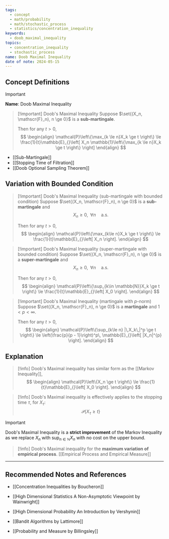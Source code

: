 ```yaml
---
tags:
  - concept
  - math/probability
  - math/stochastic_process
  - statistics/concentration_inequality
keywords:
  - doob_maximal_inequality
topics:
  - concentration_inequality
  - stochastic_process
name: Doob Maximal Inequality
date of note: 2024-05-15
---
```


## Concept Definitions

>[!important]
>**Name**: Doob Maximal Inequality

>[!important] Doob's Maximal Inequality
>Suppose $\set{(X_n, \mathscr{F}_n), n \ge 0}$ is a **sub-martingale**. 
>
>Then for any $t >0$, 
>$$
> \begin{align}
> \mathcal{P}\left\{\max_{k \le n}X_k \ge t  \right\} \le \frac{1}{t}\mathbb{E}_{}\left[ X_n \mathbb{1}\left\{\max_{k \le n}X_k \ge t \right\} \right] 
> \end{align}
>$$ 

- [[Sub-Martingale]]
- [[Stopping Time of Filtration]]
- [[Doob Optional Sampling Theorem]]

## Variation with Bounded Condition

>[!important] Doob's Maximal Inequality (sub-martingale with bounded condition)
>Suppose $\set{(X_n, \mathscr{F}_n), n \ge 0}$ is a **sub-martingale** and 
>$$
>X_{n} \ge 0, \;\; \forall n \quad \text{a.s.}
>$$
>
>Then for any $t >0$,
>$$
> \begin{align}
> \mathcal{P}\left\{\max_{k\le n}X_k \ge t  \right\} \le \frac{1}{t}\mathbb{E}_{}\left[ X_n \right]. 
> \end{align}
>$$ 



>[!important] Doob's Maximal Inequality (super-martingale with bounded condition)
>Suppose $\set{(X_n, \mathscr{F}_n), n \ge 0}$ is a **super-martingale** and 
>$$
>X_{n} \ge 0, \;\; \forall n \quad \text{a.s.}
>$$
>
>Then for any $t >0$,
>$$
> \begin{align}
> \mathcal{P}\left\{\sup_{k\in \mathbb{N}}X_k \ge t  \right\} \le \frac{1}{t}\mathbb{E}_{}\left[ X_0 \right]. 
> \end{align}
>$$ 


>[!important] Doob's Maximal Inequality (martingale with $p$-norm)
>Suppose $\set{(X_n, \mathscr{F}_n), n \ge 0}$ is a **martingale** and  $1 < p < \infty.$
>
>Then for any $t >0$,
>$$
> \begin{align}
> \mathcal{P}\left\{\sup_{k\le n} |\,X_k\,|^p \ge t  \right\} \le \left(\frac{p}{p - 1}\right)^p\, \mathbb{E}_{}\left[ |X_n|^{p} \right]. 
> \end{align}
>$$ 



## Explanation

>[!info]
>Doob's Maximal inequality has similar form as the [[Markov Inequality]], 
>$$
> \begin{align}
> \mathcal{P}\left\{X_n \ge t  \right\} \le \frac{1}{t}\mathbb{E}_{}\left[ X_0 \right]. 
> \end{align}
>$$ 

>[!info]
>Doob's Maximal inequality is effectively applies to the stopping time $\tau$, for $X_{\tau}$: 
>$$
>\mathcal{P}\left\{X_{\tau} \ge t  \right\} 
>$$

>[!important]
>Doob's Maximal Inequality is a **strict improvement** of the Markov Inequality as we replace $X_{n}$ with $\sup_{n\in \mathbb{N}}X_{n}$ with no cost on the upper bound.


>[!info]
>Doob's Maximal inequality for the **maximum variation of empirical process**. [[Empirical Process and Empirical Measure]]






-----------
##  Recommended Notes and References


- [[Concentration Inequalities by Boucheron]]
- [[High Dimensional Statistics A Non-Asymptotic Viewpoint by Wainwright]]
- [[High Dimensional Probability An Introduction by Vershynin]]

- [[Bandit Algorithms by Lattimore]]
- [[Probability and Measure by Billingsley]]
